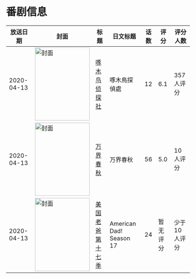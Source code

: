# 番剧信息

|放送日期|封面|标题|日文标题|话数|评分|评分人数|
|---|---|---|---|---|---|---|
|2020-04-13|<img src="//lain.bgm.tv/pic/cover/c/30/c9/278801_qaxlx.jpg" alt="封面" style="width:150px;height:200px;object-fit:cover;">|[啄木鸟侦探社](https://bangumi.tv/subject/278801)|啄木鳥探偵處|12|6.1|357人评分|
|2020-04-13|<img src="//lain.bgm.tv/pic/cover/c/af/f4/304068_298tV.jpg" alt="封面" style="width:150px;height:200px;object-fit:cover;">|[万界春秋](https://bangumi.tv/subject/304068)|万界春秋|56|5.0|10人评分|
|2020-04-13|<img src="//lain.bgm.tv/pic/cover/c/84/1e/463374_Dh70K.jpg" alt="封面" style="width:150px;height:200px;object-fit:cover;">|[美国老爸 第十七季](https://bangumi.tv/subject/463374)|American Dad! Season 17|24|暂无评分|少于10人评分|
